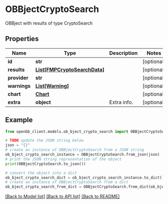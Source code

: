 # OBBjectCryptoSearch

OBBject with results of type CryptoSearch

## Properties

Name | Type | Description | Notes
------------ | ------------- | ------------- | -------------
**id** | **str** |  | [optional] 
**results** | [**List[FMPCryptoSearchData]**](FMPCryptoSearchData.md) |  | [optional] 
**provider** | **str** |  | [optional] 
**warnings** | [**List[Warning]**](Warning.md) |  | [optional] 
**chart** | [**Chart**](Chart.md) |  | [optional] 
**extra** | **object** | Extra info. | [optional] 

## Example

```python
from openbb_client.models.ob_bject_crypto_search import OBBjectCryptoSearch

# TODO update the JSON string below
json = "{}"
# create an instance of OBBjectCryptoSearch from a JSON string
ob_bject_crypto_search_instance = OBBjectCryptoSearch.from_json(json)
# print the JSON string representation of the object
print(OBBjectCryptoSearch.to_json())

# convert the object into a dict
ob_bject_crypto_search_dict = ob_bject_crypto_search_instance.to_dict()
# create an instance of OBBjectCryptoSearch from a dict
ob_bject_crypto_search_from_dict = OBBjectCryptoSearch.from_dict(ob_bject_crypto_search_dict)
```
[[Back to Model list]](../README.md#documentation-for-models) [[Back to API list]](../README.md#documentation-for-api-endpoints) [[Back to README]](../README.md)


